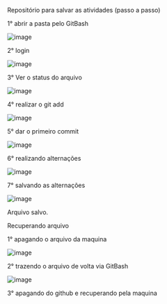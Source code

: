Repositório para salvar as atividades (passo a passo)

1° abrir a pasta pelo GitBash

![image](https://github.com/Kinho337/Paan-Marcos-Michel-e-Pedro/assets/150250683/ac3a145a-883b-45ca-9bc4-e95480b5925a)



2° login 

![image](https://github.com/Kinho337/Paan-Marcos-Michel-e-Pedro/assets/150250683/b570ad46-deb3-4f65-b8d8-86d568c3efea)


3° Ver o status do arquivo

![image](https://github.com/Kinho337/Paan-Marcos-Michel-e-Pedro/assets/150250683/81401467-e8e7-4e2f-951d-92ffb08360ab)


4° realizar o git add

![image](https://github.com/Kinho337/Paan-Marcos-Michel-e-Pedro/assets/150250683/15f12304-b99d-4535-8b41-191f6d4c25d3)


5° dar o primeiro commit

![image](https://github.com/Kinho337/Paan-Marcos-Michel-e-Pedro/assets/150250683/74f5bd92-d084-435f-80f4-b8ccf522e336)


6° realizando alternações

![image](https://github.com/Kinho337/Paan-Marcos-Michel-e-Pedro/assets/150250683/68b1fab8-5b9a-430f-a77a-ae46526ed0c0)


7° salvando as alternações

![image](https://github.com/Kinho337/Paan-Marcos-Michel-e-Pedro/assets/150250683/bba31471-b519-4714-b653-6f4adc411dbb)


Arquivo salvo.

Recuperando arquivo 


1° apagando o arquivo da maquina

![image](https://github.com/Kinho337/Paan-Marcos-Michel-e-Pedro/assets/150250683/e99070d3-b0cd-4293-98be-d3cf00462a0f)


2° trazendo o arquivo de volta via GitBash

![image](https://github.com/Kinho337/Paan-Marcos-Michel-e-Pedro/assets/150250683/66bc452a-25b7-422b-9490-1f4545372e38)


3° apagando do github e recuperando pela maquina



